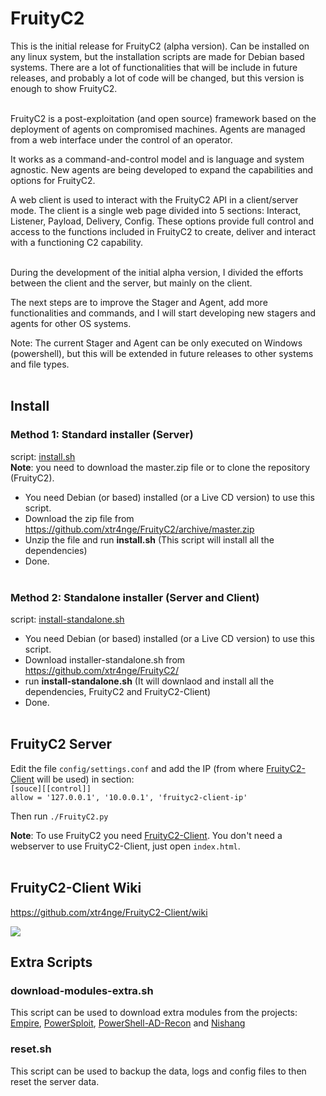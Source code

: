 # FruityC2

This is the initial release for FruityC2 (alpha version). Can be installed on any linux system, but the installation scripts are made for Debian based systems. There are a lot of functionalities that will be include in future releases, and probably a lot of code will be changed, but this version is enough to show FruityC2.

<br>
FruityC2 is a post-exploitation (and open source) framework based on the deployment of agents on compromised machines. Agents are managed from a web interface under the control of an operator.

It works as a command-and-control model and is language and system agnostic. New agents are being developed to expand the capabilities and options for FruityC2.

A web client is used to interact with the FruityC2 API in a client/server mode. The client is a single web page divided into 5 sections: Interact, Listener, Payload, Delivery, Config. These options provide full control and access to the functions included in FruityC2 to create, deliver and interact with a functioning C2 capability.

<br>
During the development of the initial alpha version, I divided the efforts between the client and the server, but mainly on the client. 

The next steps are to improve the Stager and Agent, add more functionalities and commands, and I will start developing new stagers and agents for other OS systems.

Note: The current Stager and Agent can be only executed on Windows (powershell), but this will be extended in future releases to other systems and file types.
<br><br>

## Install

### Method 1: Standard installer (Server)

script: [install.sh](https://github.com/xtr4nge/FruityC2/blob/master/install.sh)
<br>**Note**: you need to download the master.zip file or to clone the repository (FruityC2).

- You need Debian (or based) installed (or a Live CD version) to use this script.
- Download the zip file from https://github.com/xtr4nge/FruityC2/archive/master.zip
- Unzip the file and run **install.sh** (This script will install all the dependencies)
- Done.
<br><br>

### Method 2: Standalone installer (Server and Client)

script: [install-standalone.sh](https://github.com/xtr4nge/FruityC2/blob/master/install-standalone.sh)

- You need Debian (or based) installed (or a Live CD version) to use this script.
- Download installer-standalone.sh from https://github.com/xtr4nge/FruityC2/
- run **install-standalone.sh** (It will downlaod and install all the dependencies, FruityC2 and FruityC2-Client)
- Done.
<br><br>

## FruityC2 Server

Edit the file `config/settings.conf` and add the IP (from where [FruityC2-Client](https://github.com/xtr4nge/FruityC2-Client) will be used) in section:
<br>
`[souce][[control]]`
<br>
`allow = '127.0.0.1', '10.0.0.1', 'fruityc2-client-ip'`

Then run `./FruityC2.py`

**Note**: To use FruityC2 you need [FruityC2-Client](https://github.com/xtr4nge/FruityC2-Client). You don't need a webserver to use FruityC2-Client, just open `index.html`.
<br><br>

## FruityC2-Client Wiki
https://github.com/xtr4nge/FruityC2-Client/wiki
<br>

<img src="http://i.imgur.com/eSYUw8X.png" w-idth="760">
<br>

## Extra Scripts

### download-modules-extra.sh
This script can be used to download extra modules from the projects: [Empire](https://github.com/adaptivethreat/Empire), [PowerSploit](https://github.com/PowerShellMafia/PowerSploit), [PowerShell-AD-Recon](https://github.com/PyroTek3/PowerShell-AD-Recon) and [Nishang](https://github.com/samratashok/nishang)

### reset.sh
This script can be used to backup the data, logs and config files to then reset the server data.
